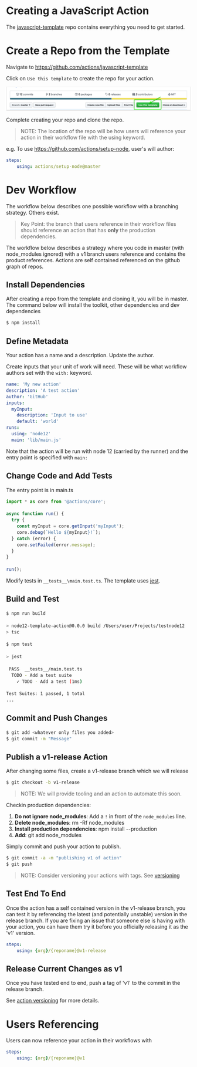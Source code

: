 # Creating a JavaScript Action

The [javascript-template](https://github.com/actions/javascript-template) repo contains everything you need to get started.

# Create a Repo from the Template

Navigate to https://github.com/actions/javascript-template

Click on `Use this template` to create the repo for your action.

![template](assets/node12-template.png)

Complete creating your repo and clone the repo.

> NOTE: The location of the repo will be how users will reference your action in their workflow file with the using keyword.

e.g. To use https://github.com/actions/setup-node, user's will author:

```yaml
steps:
    using: actions/setup-node@master
```

# Dev Workflow

The workflow below describes one possible workflow with a branching strategy.  Others exist.  

> Key Point: the branch that users reference in their workflow files should reference an action that has **only** the production dependencies. 

The workflow below describes a strategy where you code in master (with node_modules ignored) with a v1 branch users reference and contains the product references.  Actions are self contained referenced on the github graph of repos.

## Install Dependencies

After creating a repo from the template and cloning it, you will be in master.  The command below will install the toolkit, other dependencies and dev dependencies

```bash
$ npm install
```

## Define Metadata

Your action has a name and a description.  Update the author.

Create inputs that your unit of work will need.  These will be what workflow authors set with the `with:` keyword.

```yaml
name: 'My new action'
description: 'A test action'
author: 'GitHub'
inputs: 
  myInput:
    description: 'Input to use'
    default: 'world'
runs:
  using: 'node12'
  main: 'lib/main.js'

```

Note that the action will be run with node 12 (carried by the runner) and the entry point is specified with `main:` 

## Change Code and Add Tests

The entry point is in main.ts

```typescript
import * as core from '@actions/core';

async function run() {
  try {
    const myInput = core.getInput('myInput');
    core.debug(`Hello ${myInput}!`);
  } catch (error) {
    core.setFailed(error.message);
  }
}

run();
```

Modify tests in `__tests__\main.test.ts`.  The template uses [jest](https://github.com/facebook/jest).

## Build and Test

```bash
$ npm run build

> node12-template-action@0.0.0 build /Users/user/Projects/testnode12
> tsc

$ npm test

> jest

 PASS  __tests__/main.test.ts
  TODO - Add a test suite
    ✓ TODO - Add a test (1ms)

Test Suites: 1 passed, 1 total
...
```

## Commit and Push Changes

```bash
$ git add <whatever only files you added>
$ git commit -m "Message"
```

## Publish a v1-release Action

After changing some files, create a v1-release branch which we will release 

```bash
$ git checkout -b v1-release
```

> NOTE: We will provide tooling and an action to automate this soon.

Checkin production dependencies:
1. **Do not ignore node_modules**:  Add a `!` in front of the `node_modules` line.
2. **Delete node_modules**: rm -Rf node_modules
3. **Install production dependencies**: npm install --production
4. **Add**: git add node_modules


Simply commit and push your action to publish.

```bash
$ git commit -a -m "publishing v1 of action"
$ git push
```

> NOTE: Consider versioning your actions with tags.  See [versioning](action-versioning.md)

## Test End To End

Once the action has a self contained version in the v1-release branch, you can test it by referencing the latest (and potentially unstable) version in the release branch.  If you are fixing an issue that someone else is having with your action, you can have them try it before you officially releasing it as the 'v1' version.

```yaml
steps:
    using: {org}/{reponame}@v1-release
```

## Release Current Changes as v1

Once you have tested end to end, push a tag of 'v1' to the commit in the release branch.

See [action versioning](action-versioning.md) for more details.

# Users Referencing

Users can now reference your action in their workflows with

```yaml
steps:
    using: {org}/{reponame}@v1
```



